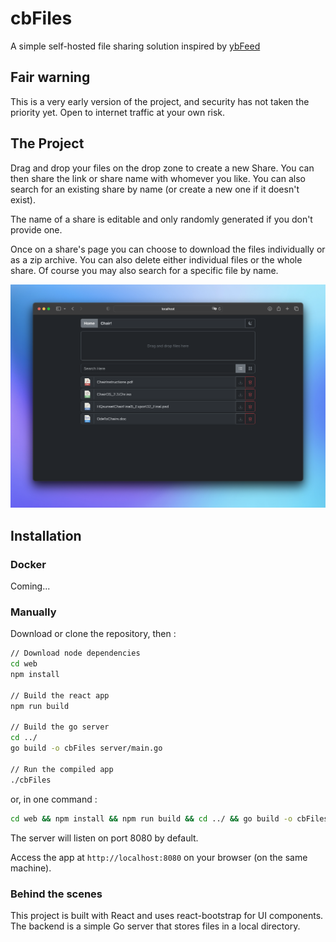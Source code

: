 # cbFiles
A simple self-hosted file sharing solution inspired by [ybFeed](https://github.com/ybizeul/ybFeed)

## Fair warning

This is a very early version of the project, and security has not taken the priority yet. Open to internet traffic at your own risk.

## The Project

Drag and drop your files on the drop zone to create a new Share. You can then share the link or share name with whomever you like. You can also search for an existing share by name (or create a new one if it doesn't exist).

The name of a share is editable and only randomly generated if you don't provide one.

Once on a share's page you can choose to download the files individually or as a zip archive. You can also delete either individual files or the whole share. Of course you may also search for a specific file by name.

![PjScreenshot](./example/screenshot.png)

## Installation

### Docker

Coming...

### Manually

Download or clone the repository, then :

```bash
// Download node dependencies
cd web
npm install

// Build the react app
npm run build

// Build the go server
cd ../
go build -o cbFiles server/main.go

// Run the compiled app
./cbFiles
```
or, in one command :

```bash
cd web && npm install && npm run build && cd ../ && go build -o cbFiles server/main.go && ./cbFiles
```

The server will listen on port 8080 by default.

Access the app at `http://localhost:8080` on your browser (on the same machine).

### Behind the scenes

This project is built with React and uses react-bootstrap for UI components. The backend is a simple Go server that stores files in a local directory.
